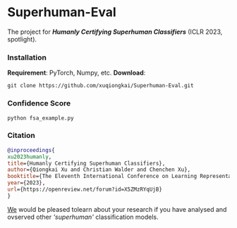 # Superhuman-Eval

The project for ***Humanly Certifying Superhuman Classifiers*** (ICLR 2023, spotlight).

### Installation
**Requirement**: PyTorch, Numpy, etc.
**Download**:
```
git clone https://github.com/xuqiongkai/Superhuman-Eval.git
```

### Confidence Score
```
python fsa_example.py
```

### Citation

```bibtex
@inproceedings{
xu2023humanly,
title={Humanly Certifying Superhuman Classifiers},
author={Qiongkai Xu and Christian Walder and Chenchen Xu},
booktitle={The Eleventh International Conference on Learning Representations },
year={2023},
url={https://openreview.net/forum?id=X5ZMzRYqUjB}
}

```
[We](qiongkai.xu@unimelb.edu.au) would be pleased tolearn about your research if you have analysed and ovserved other *'superhuman'* classification models.